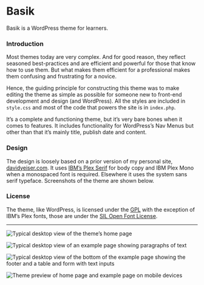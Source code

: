 # Basik

Basik is a WordPress theme for learners.

### Introduction

Most themes today are very complex. And for good reason, they reflect seasoned best-practices and are efficient and powerful for those that know how to use them. But what makes them efficient for a professional makes them confusing and frustrating for a novice.

Hence, the guiding principle for constructing this theme was to make editing the theme as simple as possible for someone new to front-end development and design (and WordPress). All the styles are included in `style.css` and most of the code that powers the site is in `index.php`.

It’s a complete and functioning theme, but it’s very bare bones when it comes to features. It includes functionality for WordPress’s Nav Menus but other than that it’s mainly title, publish date and content.

### Design

The design is loosely based on a prior version of my personal site, [davidyeiser.com](https://davidyeiser.com/). It uses [IBM’s Plex Serif](https://github.com/ibm/type) for body copy and IBM Plex Mono when a monospaced font is required. Elsewhere it uses the system sans serif typeface. Screenshots of the theme are shown below.

### License

The theme, like WordPress, is licensed under the [GPL](http://www.gnu.org/licenses/gpl-2.0.html) with the exception of IBM’s Plex fonts, those are under the [SIL Open Font License](http://scripts.sil.org/cms/scripts/page.php?site_id=nrsi&id=OFL).

---

![Typical desktop view of the theme’s home page](https://davidyeiser.com/images/general/basik-screenshot-desktop-home.png)

![Typical desktop view of an example page showing paragraphs of text](https://davidyeiser.com/images/general/basik-screenshot-desktop-page-content.png)

![Typical desktop view of the bottom of the example page showing the footer and a table and form with text inputs](https://davidyeiser.com/images/general/basik-screenshot-desktop-page-content-bottom.png)

![Theme preview of home page and example page on mobile devices](https://davidyeiser.com/images/general/basik-mobile-device-preview.jpg)

